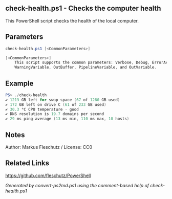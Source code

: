 ## check-health.ps1 - Checks the computer health

This PowerShell script checks the health of the local computer.

## Parameters
```powershell
check-health.ps1 [<CommonParameters>]

[<CommonParameters>]
    This script supports the common parameters: Verbose, Debug, ErrorAction, ErrorVariable, WarningAction, 
    WarningVariable, OutBuffer, PipelineVariable, and OutVariable.
```

## Example
```powershell
PS> ./check-health
✔️ 1213 GB left for swap space (67 of 1280 GB used)
✔️ 172 GB left on drive C (61 of 233 GB used)
✔️ 30.3 °C CPU temperature - good
✔️ DNS resolution is 19.7 domains per second
✔️ 29 ms ping average (13 ms min, 110 ms max, 10 hosts)

```

## Notes
Author: Markus Fleschutz / License: CC0

## Related Links
https://github.com/fleschutz/PowerShell

*Generated by convert-ps2md.ps1 using the comment-based help of check-health.ps1*
